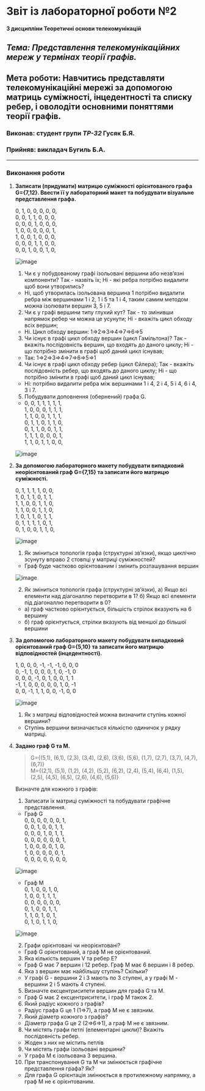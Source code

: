 # Звіт із лабораторної роботи №2

#### З дисципліни Теоретичні основи телекомунікацій
## *Тема: Представлення телекомунікаційних мереж у термінах теорії графів.*

## Мета роботи: Навчитись представляти телекомунікаційні мережі за допомогою матриць суміжності, інцедентності та списку ребер, і оволодіти основними поняттями теорії графів.

### Виконав: студент групи *ТР-32* Гусяк Б.Я.
### Прийняв: викладач Бугиль Б.А.
---

### Виконання роботи
1. **Записати (придумати) матрицю суміжності орієнтованого графа G={7,12}. Ввести її у лабораторний макет та побудувати візуальне представлення графа.**

   0, 1, 0, 0, 0, 0, 0,  
   0, 0, 1, 1, 0, 0, 0,  
   0, 0, 0, 1, 0, 0, 0,  
   1, 0, 0, 0, 0, 0, 1,  
   1, 0, 0, 1, 0, 0, 0,  
   0, 0, 0, 1, 1, 0, 0,  
   0, 0, 1, 0, 0, 1, 0,   

   ![image](https://graphonline.ru/tmp/saved/pW/pWgzQogvFOOJBCcJ.png)

   1. Чи є у побудованому графі ізольовані вершини або незв’язні компоненти? Tак - назвіть їх; Hі - які ребра потрібно видалити щоб вони утворились?
   - Ні, щоб утворилась ізольована вершина 1 потрібно видалити ребра між вершинами 1 і 2, 1 і 5 та 1 і 4, таким самим методом можна ізолювати вершин 3, 5 і 7.

   2.  Чи є у графі вершини типу глухий кут? Так - то змінивши напрямок ребер чи можна це усунути; Hі - вкажіть цикл обходу всіх вершин;
   - Ні. Цикл обходу вершин: 1⇒2⇒3⇒4⇒7⇒6⇒5

   3.  Чи існує в графі цикл обходу вершин (цикл Гамільтона)? Так - вкажіть послідовність вершин, що входять до даного циклу; Hі - що потрібно змінити в графі щоб даний цикл існував;
   - Так: 1⇒2⇒3⇒4⇒7⇒6⇒5⇒1

   4.  Чи існує в графі цикл обходу ребер (цикл Єйлера); Так - вкажіть послідовність ребер, що входять до даного циклу; Hі - що потрібно змінити в графі щоб даний цикл існував;
   - Ні: потрібно видалити ребра між вершинами 1 і 4, 2 і 4, 5 і 4, 6 і 4, 3 і 7.

   5.  Побудувати доповнення (обернений) графа G.

   - 0, 0, 1, 1, 1, 1, 1,  
   1, 0, 0, 0, 1, 1, 1,  
   1, 1, 0, 0, 1, 1, 1,  
   0, 1, 1, 0, 1, 1, 0,  
   0, 1, 1, 0, 0, 1, 1,  
   1, 1, 1, 0, 0, 0, 1,  
   1, 1, 0, 1, 1, 0, 0,  
   
   ![image](https://graphonline.ru/tmp/saved/Qm/QmRJVwkRuHTzDryR.png)

2. **За допомогою лабораторного макету побудувати випадковий неорієнтований граф G={7,15} та записати його матрицю суміжності.**

   0, 1, 1, 1, 1, 0, 0,  
   1, 0, 1, 1, 0, 1, 1,  
   1, 1, 0, 0, 1, 1, 0,  
   1, 1, 0, 0, 1, 1, 0,  
   1, 0, 1, 1, 0, 1, 1,  
   0, 1, 1, 1, 1, 0, 1,  
   0, 1, 0, 0, 1, 1, 0,

   ![image](https://graphonline.ru/tmp/saved/WK/WKPEzUxjwcgHVcwT.png)

   1.  Як зміниться топологія графа (структурні зв’язки), якщо циклічно зсунуту вправо 2 стовпці у матриці суміжностей?
   - Граф буде частково орієнтованим і змінить розташування вершин

   ![image](https://graphonline.ru/tmp/saved/aV/aVcCAgBOuFWdLUHk.png)

   2.  Як зміниться топологія графа (структурні зв’язки), а) Якщо всі елементи над діагоналлю перетворити в 1? б) Якщо всі елементи під діагоналлю перетворити в 0?
   - а) граф частково орієнтується, більшість стрілок вказують на 6 вершину
   - б) граф орієнтується, стрілки вказують від меншої до більшої вершини

3. **За допомогою лабораторного макету побудувати випадковий орієнтований граф G={5,10} та записати його матрицю відповідностей (інцедентності).**

   1, 0, 0, 0, -1, -1, -1, 0, 0, 0  
   0, -1, 1, 0, 0, 0, 1, 0, -1, 0  
   0, 0, 0, -1, 0, 1, 0, 0, 1, 1  
   -1, 1, 0, 0, 0, 0, 0, 1, 0, -1  
   0, 0, -1, 1, 1, 0, 0, -1, 0, 0  

   ![image](https://graphonline.ru/tmp/saved/PG/PGSVOMGzSLzkyjGQ.png)

   1.  Як з матриці відповідностей можна визначити ступінь кожної вершини?
   - Ступінь вершини визначається кількістю одиничок у рядку матриці.

4. **Задано граф G та M.**
   > G={(5,1), (6,1), (2,3), (3,4), (2,6), (3,6), (5,6), (1,7), (2,7), (3,7), (4,7), (6,7)}  
   > M={(2,1), (5,1), (1,2), (4,2), (5,2), (6,2), (2,4), (5,4), (6,4), (1,5), (2,5), (4,5), (6,5), (2,6), (4,6), (5,6)}
   
   Визначте для кожного з графів:
   
   1.  Записати їх матриці суміжності та побудувати графічне представлення.
   - Граф G  
   0, 0, 0, 0, 0, 0, 1,  
   0, 0, 1, 0, 0, 1, 1,  
   0, 0, 0, 1, 0, 1, 1,  
   0, 0, 0, 0, 0, 0, 1,  
   1, 0, 0, 0, 0, 1, 0,  
   1, 0, 0, 0, 0, 0, 1,  
   0, 0, 0, 0, 0, 0, 0,  
   
   ![image](https://graphonline.ru/tmp/saved/XS/XSkbfsGEWDfUBcIF.png)
   
   - Граф M  
   0, 1, 0, 0, 1, 0,  
   1, 0, 0, 1, 1, 1,  
   0, 0, 0, 0, 0, 0,  
   0, 1, 0, 0, 1, 1,  
   1, 1, 0, 1, 0, 1,  
   0, 1, 0, 1, 1, 0,   
   
   ![image](https://graphonline.ru/tmp/saved/KB/KBELkUjqPJlzhtrM.png)
   
   2.  Графи орієнтовані чи неорієнтовані?

   - Граф G орієнтований, а граф M не орієнтований.

   3.  Яка кількість вершин V та ребер E?

   - Граф G має 7 вершин і 12 ребер. Граф M має 6 вершин і 8 ребер.

   4.  Яка з вершин має найбільшу ступінь? Скільки?

   - У графі G - вершини 2 і 3 мають по 3 ступені, а у графі М - вершини 2 і 5 мають 4 ступені.

   5.  Визначте ексцентриситети вершин для графа G та M.

   - Граф G має 2 ексцентриситети, і граф M також 2.

   6.  Який радіус кожного з графів?

   - Радіус графа G це 1 (1⇒7), а граф M не є звязним.

   7.  Який діаметр кожного з графів?

   - Діаметр графа G це 2 (2⇒6⇒1), а граф M не є звязним.

   8.  Чи містять графи петлі (елементарні цикли)? Вкажіть послідовність ребер.

   - Жоден з них не містить петлів

   9. Чи містять графи ізольовані вершини?

   - У графа M є ізольована 3 вершина.

   10.  При транспонування G та M чи змінюється графічне представлення графа? Як?

   - Для графа G орієнтація змінюється в протилежному напрямку, а граф M не є орієнтованим.
